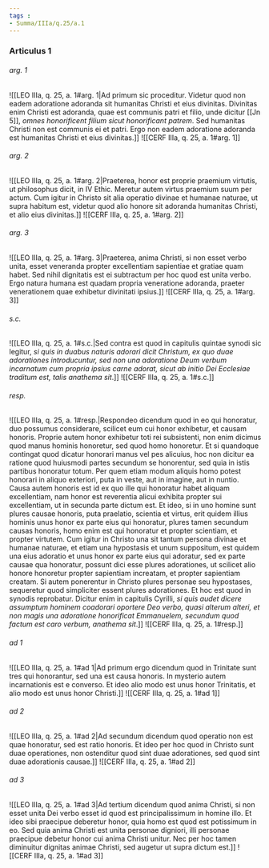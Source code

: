```yaml
---
tags : 
- Summa/IIIa/q.25/a.1
---
```


### Articulus 1

###### arg. 1
![[LEO IIIa, q. 25, a. 1#arg. 1|Ad primum sic proceditur. Videtur quod non eadem adoratione adoranda sit humanitas Christi et eius divinitas. Divinitas enim Christi est adoranda, quae est communis patri et filio, unde dicitur [[Jn 5]], *omnes honorificent filium sicut honorificant patrem*. Sed humanitas Christi non est communis ei et patri. Ergo non eadem adoratione adoranda est humanitas Christi et eius divinitas.]]
![[CERF IIIa, q. 25, a. 1#arg. 1]]

###### arg. 2
![[LEO IIIa, q. 25, a. 1#arg. 2|Praeterea, honor est proprie praemium virtutis, ut philosophus dicit, in IV Ethic. Meretur autem virtus praemium suum per actum. Cum igitur in Christo sit alia operatio divinae et humanae naturae, ut supra habitum est, videtur quod alio honore sit adoranda humanitas Christi, et alio eius divinitas.]]
![[CERF IIIa, q. 25, a. 1#arg. 2]]

###### arg. 3
![[LEO IIIa, q. 25, a. 1#arg. 3|Praeterea, anima Christi, si non esset verbo unita, esset veneranda propter excellentiam sapientiae et gratiae quam habet. Sed nihil dignitatis est ei subtractum per hoc quod est unita verbo. Ergo natura humana est quadam propria veneratione adoranda, praeter venerationem quae exhibetur divinitati ipsius.]]
![[CERF IIIa, q. 25, a. 1#arg. 3]]

###### s.c.
![[LEO IIIa, q. 25, a. 1#s.c.|Sed contra est quod in capitulis quintae synodi sic legitur, *si quis in duabus naturis adorari dicit Christum, ex quo duae adorationes introducuntur, sed non una adoratione Deum verbum incarnatum cum propria ipsius carne adorat, sicut ab initio Dei Ecclesiae traditum est, talis anathema sit*.]]
![[CERF IIIa, q. 25, a. 1#s.c.]]

###### resp.
![[LEO IIIa, q. 25, a. 1#resp.|Respondeo dicendum quod in eo qui honoratur, duo possumus considerare, scilicet eum cui honor exhibetur, et causam honoris. Proprie autem honor exhibetur toti rei subsistenti, non enim dicimus quod manus hominis honoretur, sed quod homo honoretur. Et si quandoque contingat quod dicatur honorari manus vel pes alicuius, hoc non dicitur ea ratione quod huiusmodi partes secundum se honorentur, sed quia in istis partibus honoratur totum. Per quem etiam modum aliquis homo potest honorari in aliquo exteriori, puta in veste, aut in imagine, aut in nuntio. Causa autem honoris est id ex quo ille qui honoratur habet aliquam excellentiam, nam honor est reverentia alicui exhibita propter sui excellentiam, ut in secunda parte dictum est. Et ideo, si in uno homine sunt plures causae honoris, puta praelatio, scientia et virtus, erit quidem illius hominis unus honor ex parte eius qui honoratur, plures tamen secundum causas honoris, homo enim est qui honoratur et propter scientiam, et propter virtutem. Cum igitur in Christo una sit tantum persona divinae et humanae naturae, et etiam una hypostasis et unum suppositum, est quidem una eius adoratio et unus honor ex parte eius qui adoratur, sed ex parte causae qua honoratur, possunt dici esse plures adorationes, ut scilicet alio honore honoretur propter sapientiam increatam, et propter sapientiam creatam. Si autem ponerentur in Christo plures personae seu hypostases, sequeretur quod simpliciter essent plures adorationes. Et hoc est quod in synodis reprobatur. Dicitur enim in capitulis Cyrilli, *si quis audet dicere assumptum hominem coadorari oportere Deo verbo, quasi alterum alteri, et non magis una adoratione honorificat Emmanuelem, secundum quod factum est caro verbum, anathema sit*.]]
![[CERF IIIa, q. 25, a. 1#resp.]]

###### ad 1
![[LEO IIIa, q. 25, a. 1#ad 1|Ad primum ergo dicendum quod in Trinitate sunt tres qui honorantur, sed una est causa honoris. In mysterio autem incarnationis est e converso. Et ideo alio modo est unus honor Trinitatis, et alio modo est unus honor Christi.]]
![[CERF IIIa, q. 25, a. 1#ad 1]]

###### ad 2
![[LEO IIIa, q. 25, a. 1#ad 2|Ad secundum dicendum quod operatio non est quae honoratur, sed est ratio honoris. Et ideo per hoc quod in Christo sunt duae operationes, non ostenditur quod sint duae adorationes, sed quod sint duae adorationis causae.]]
![[CERF IIIa, q. 25, a. 1#ad 2]]

###### ad 3
![[LEO IIIa, q. 25, a. 1#ad 3|Ad tertium dicendum quod anima Christi, si non esset unita Dei verbo esset id quod est principalissimum in homine illo. Et ideo sibi praecipue deberetur honor, quia homo est quod est potissimum in eo. Sed quia anima Christi est unita personae digniori, illi personae praecipue debetur honor cui anima Christi unitur. Nec per hoc tamen diminuitur dignitas animae Christi, sed augetur ut supra dictum est.]]
![[CERF IIIa, q. 25, a. 1#ad 3]]

